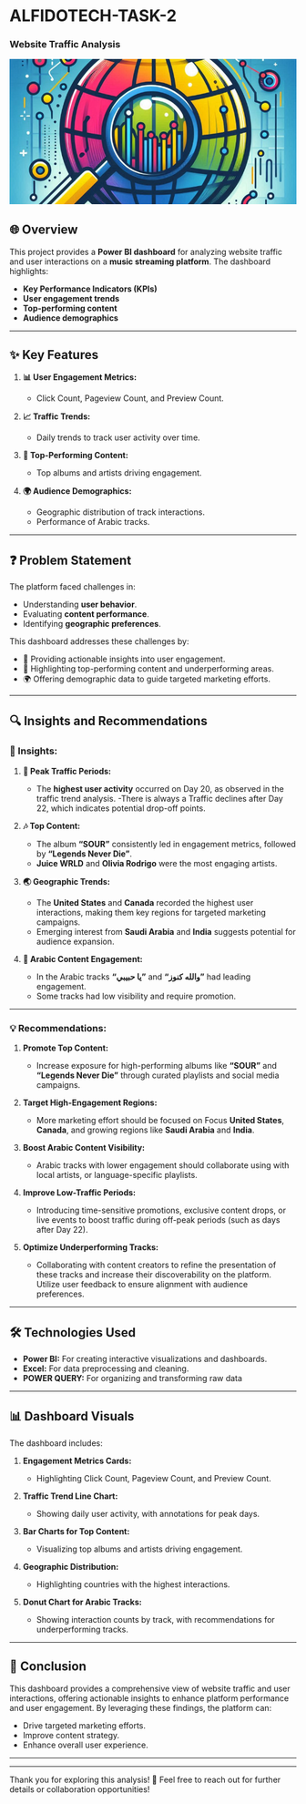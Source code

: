 # ALFIDOTECH-TASK-2

### Website Traffic Analysis 
![](website_traffic.PNG)


## 🌐 Overview
This project provides a **Power BI dashboard** for analyzing website traffic and user interactions on a **music streaming platform**. The dashboard highlights:
- **Key Performance Indicators (KPIs)**
- **User engagement trends**
- **Top-performing content**
- **Audience demographics**

---

## ✨ Key Features

1. **📊 User Engagement Metrics:**
   - Click Count, Pageview Count, and Preview Count.

2. **📈 Traffic Trends:**
   - Daily trends to track user activity over time.

3. **🎵 Top-Performing Content:**
   - Top albums and artists driving engagement.

4. **🌍 Audience Demographics:**
   - Geographic distribution of track interactions.
   - Performance of Arabic tracks.

---

## ❓ Problem Statement
The platform faced challenges in:
- Understanding **user behavior**.
- Evaluating **content performance**.
- Identifying **geographic preferences**.

This dashboard addresses these challenges by:
- 📌 Providing actionable insights into user engagement.
- 🌟 Highlighting top-performing content and underperforming areas.
- 🌍 Offering demographic data to guide targeted marketing efforts.

---

## 🔍 Insights and Recommendations

### 🔎 Insights:
1. **📅 Peak Traffic Periods:**
   - The **highest user activity** occurred on Day 20, as observed in the traffic trend analysis. 
   -There is always a  Traffic declines after Day 22, which indicates  potential drop-off points.

2. **🎶 Top Content:**
   - The album **“SOUR”** consistently led in engagement metrics, followed by **“Legends Never Die”**.
   - **Juice WRLD** and **Olivia Rodrigo** were the most engaging artists.

3. **🌏 Geographic Trends:**
   - The **United States** and **Canada** recorded the highest user interactions, making them key regions for targeted marketing campaigns.
   - Emerging interest from **Saudi Arabia** and **India** suggests potential for audience expansion.

4. **🎵 Arabic Content Engagement:**
   - In the Arabic tracks **“يا حبيبي”** and **“والله كنوز”** had leading engagement.
   - Some tracks had low visibility and require promotion.

---

### 💡 Recommendations:
1. **Promote Top Content:**
   - Increase exposure for high-performing albums like **“SOUR”** and **“Legends Never Die”** through curated playlists and social media campaigns.
   
2. **Target High-Engagement Regions:**
   - More marketing effort should be focused on Focus **United States**, **Canada**, and growing regions like **Saudi Arabia** and **India**.

3. **Boost Arabic Content Visibility:**
   - Arabic tracks with lower engagement should collaborate using
 with local artists, or language-specific playlists.

4. **Improve Low-Traffic Periods:**
   - Introducing time-sensitive promotions, exclusive content drops, or live events to boost traffic during off-peak periods (such as days  after Day 22).

5. **Optimize Underperforming Tracks:**
   - Collaborating with content creators to refine the presentation of these tracks and increase their discoverability on the platform. Utilize user feedback to ensure alignment with audience preferences.

---

## 🛠 Technologies Used

- **Power BI:** For creating interactive visualizations and dashboards.
- **Excel:** For data preprocessing and cleaning.
- **POWER QUERY:** For organizing and transforming raw data 

---

## 📊 Dashboard Visuals

The dashboard includes:
1. **Engagement Metrics Cards:** 
   - Highlighting Click Count, Pageview Count, and Preview Count.
   
2. **Traffic Trend Line Chart:**
   - Showing daily user activity, with annotations for peak days.

3. **Bar Charts for Top Content:**
   - Visualizing top albums and artists driving engagement.

4. **Geographic Distribution:**
   - Highlighting countries with the highest interactions.

5. **Donut Chart for Arabic Tracks:**
   - Showing interaction counts by track, with recommendations for underperforming tracks.

---

## 🚀 Conclusion
This dashboard provides a comprehensive view of website traffic and user interactions, offering actionable insights to enhance platform performance and user engagement. By leveraging these findings, the platform can:
- Drive targeted marketing efforts.
- Improve content strategy.
- Enhance overall user experience.

---

---

Thank you for exploring this analysis! 🌟 Feel free to reach out for further details or collaboration opportunities!
